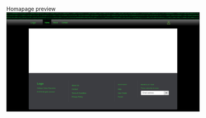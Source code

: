 Homapage preview
![alt text](https://github.com/simonaionelagrigoras/sofy/blob/master/documentation/first-design-attempt.png)